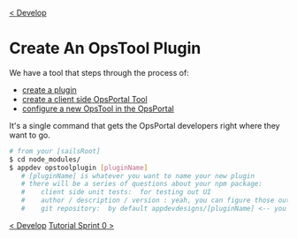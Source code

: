 [< Develop](Develop.md)
# Create An OpsTool Plugin

We have a tool that steps through the process of:

+ [create a plugin](develop_plugin_create.md)
+ [create a client side OpsPortal Tool](develop_client_opstool.md)
+ [configure a new OpsTool in the OpsPortal](develop_opsportal_config.md)

It's a single command that gets the OpsPortal developers right where they want to go.

```sh
# from your [sailsRoot]
$ cd node_modules/
$ appdev opstoolplugin [pluginName]
   # [pluginName] is whatever you want to name your new plugin
   # there will be a series of questions about your npm package:
   #    client side unit tests:  for testing out UI
   #    author / description / version : yeah, you can figure those out
   #    git repository:  by default appdevdesigns/[pluginName] <-- you'll wanna change that to yours.

```

[< Develop](Develop.md)
[Tutorial Sprint 0 >](../tutorial/tutorial_sprint0_01_createPlugin.md)
